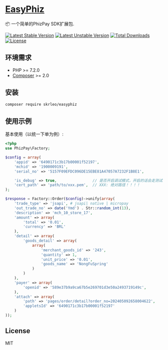# [EasyPhiz](https://easyphiz.com)

📦 一个简单的PhizPay SDK扩展包.

[![Latest Stable Version](https://poser.pugx.org/skrleo/easyphiz/v/stable.svg)](https://packagist.org/packages/skrleo/easyphiz)
[![Latest Unstable Version](https://poser.pugx.org/skrleo/easyphiz/v/unstable.svg)](https://packagist.org/packages/skrleo/easyphiz)
[![Total Downloads](https://poser.pugx.org/skrleo/easyphiz/downloads)](https://packagist.org/packages/skrleo/easyphiz)
[![License](https://poser.pugx.org/skrleo/easyphiz/license)](https://packagist.org/packages/skrleo/easyphiz)

## 环境需求

- PHP >= 7.2.0
- [Composer](https://getcomposer.org/) >= 2.0

## 安装

```bash
composer require skrleo/easyphiz
```

## 使用示例

基本使用（以统一下单为例）:

```php
<?php
use PhizPay\Factory;

$config = array(
    'appid' => '6490171c3b17b00001f52197',
    'mchid' => '1900009191',
    'serial_no' => '5157F09EFDC096DE15EBE81A47057A7232F1B8E1',

    'is_debug' => true,                // 是否开启调试模式，开启的话会走测试环境
    'cert_path' => 'path/to/xxx.pem',  // XXX: 绝对路径！！！！
);

$response = Factory::Order($config)->unify(array(
    'trade_type' => 'jsapi', # jsapi| native | micropay
    'out_trade_no' => date('Ymd') . Str::random_int(13),
    'description' => 'mch_10_store_17',
    'amount' => array(
        'total' => '0.01',
        'currency' => 'BRL'
    ),
    'detail' => array(
        'goods_detail' => array(
            array(
                'merchant_goods_id' => '243',
                'quantity' => 1,
                'unit_price' => '0.01',
                'goods_name' => 'NongFuSpring'
            )
        )
    ),
    'payer' => array(
        'openid' => '589e37b9a9ca67b5e269701d3e50a2493719149c',
    ),
    'attach' => array(
        'path' => 'pages/order/detail?order_no=202405092658004622',
        'appletsId' => '6490171c3b17b00001f52197'
    )
));
```

## License

MIT